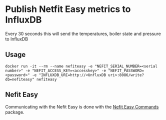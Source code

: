 Publish Netfit Easy metrics to InfluxDB
=======================================

Every 30 seconds this will send the temperatures, boiler state and pressure to InfluxDB

Usage
-----

    docker run -it --rm --name nefiteasy -e "NEFIT_SERIAL_NUMBER=<serial number>" -e "NEFIT_ACCESS_KEY=<accesskey>" -e "NEFIT_PASSWORD=<password>" -e "INFLUXDB_URI=http://<UnfluxDB uri>:8086/write?db=nefiteasy" nefiteasy


Nefit Easy
----------
Communicating with the Nefit Easy is done with the [Nefit Easy Commands](https://github.com/robertklep/nefit-easy-commands) package.
